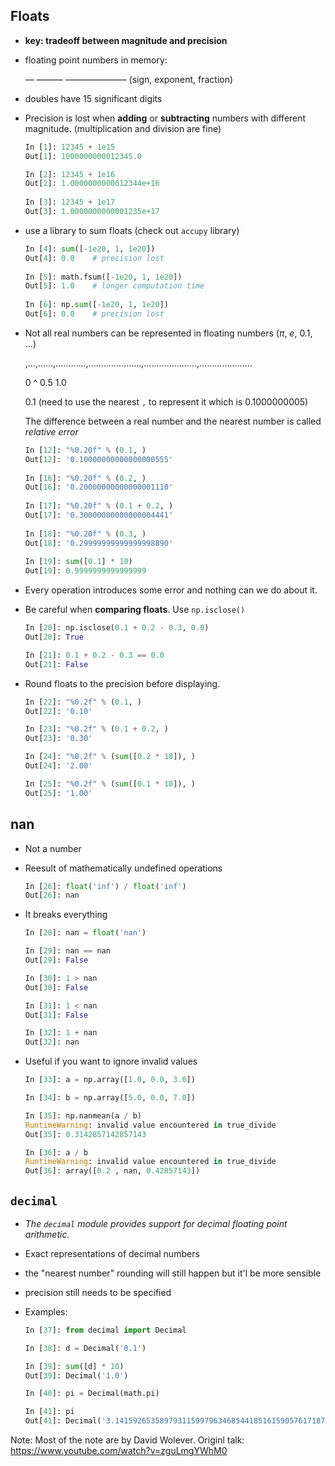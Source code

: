 ## Floats

* **key: tradeoff between magnitude and precision**

* floating point numbers in memory:
  

  — ——— ——————— (sign, exponent, fraction)

* doubles have 15 significant digits

* Precision is lost when **adding** or **subtracting** numbers with different magnitude. (multiplication and division are fine)

  ```python
  In [1]: 12345 + 1e15                                                                                                  
  Out[1]: 1000000000012345.0
  
  In [2]: 12345 + 1e16                                                                                                  
  Out[2]: 1.0000000000012344e+16
    
  In [3]: 12345 + 1e17                                                                                                  
  Out[3]: 1.0000000000001235e+17
  ```

* use a library to sum floats (check out `accupy` library)

  ```python
  In [4]: sum([-1e20, 1, 1e20])                                                                                         
  Out[4]: 0.0    # precision lost
    
  In [5]: math.fsum([-1e20, 1, 1e20])                                                                                   
  Out[5]: 1.0    # longer computation time
    
  In [6]: np.sum([-1e20, 1, 1e20])                                                                                     
  Out[6]: 0.0    # precision lost
  ```

* Not all real numbers can be represented in floating numbers ($\pi$, $e$, 0.1, ...)
  


    ,…,……,…………,…………………,…………………,………………...

  0  ^                        0.5                     1.0

     0.1 (need to use the nearest `,` to represent it which is 0.1000000005)


  The difference between a real number and the nearest number is called *relative error*

  ```python
  In [12]: "%0.20f" % (0.1, )                                                                                           
  Out[12]: '0.10000000000000000555'
    
  In [16]: "%0.20f" % (0.2, )                                                                                           
  Out[16]: '0.20000000000000001110'
    
  In [17]: "%0.20f" % (0.1 + 0.2, )                                                                                     
  Out[17]: '0.30000000000000004441'
    
  In [18]: "%0.20f" % (0.3, )                                                                                           
  Out[18]: '0.29999999999999998890'
    
  In [19]: sum([0.1] * 10)                                                                                              
  Out[19]: 0.9999999999999999
  ```

* Every operation introduces some error and nothing can we do about it.

* Be careful when **comparing floats**. Use `np.isclose()`

  ```python
  In [20]: np.isclose(0.1 + 0.2 - 0.3, 0.0)                                                                             
  Out[20]: True
  
  In [21]: 0.1 + 0.2 - 0.3 == 0.0                                                                                       
  Out[21]: False
  ```

* Round floats to the precision before displaying.

  ```python
  In [22]: "%0.2f" % (0.1, )                                                                                            
  Out[22]: '0.10'
  
  In [23]: "%0.2f" % (0.1 + 0.2, )                                                                                      
  Out[23]: '0.30'
  
  In [24]: "%0.2f" % (sum([0.2 * 10]), )                                                                                
  Out[24]: '2.00'
  
  In [25]: "%0.2f" % (sum([0.1 * 10]), )                                                                                
  Out[25]: '1.00'
  ```

## nan

* Not a number

* Reesult of mathematically undefined operations

  ```python
  In [26]: float('inf') / float('inf')                                                                                  
  Out[26]: nan
  ```

* It breaks everything

  ```python
  In [28]: nan = float('nan')                                                                                           
  
  In [29]: nan == nan                                                                                                   
  Out[29]: False
  
  In [30]: 1 > nan                                                                                                      
  Out[30]: False
  
  In [31]: 1 < nan                                                                                                      
  Out[31]: False
  
  In [32]: 1 + nan                                                                                                      
  Out[32]: nan
  ```

* Useful if you want to ignore invalid values

  ```python
  In [33]: a = np.array([1.0, 0.0, 3.0])                                                                                
  
  In [34]: b = np.array([5.0, 0.0, 7.0])                                                                                
  
  In [35]: np.nanmean(a / b)                                                                                            
  RuntimeWarning: invalid value encountered in true_divide
  Out[35]: 0.3142857142857143
  
  In [36]: a / b                                                                                                        
  RuntimeWarning: invalid value encountered in true_divide
  Out[36]: array([0.2 , nan, 0.42857143])
  ```

## `decimal`

* *The `decimal` module provides support for decimal floating point arithmetic.*

* Exact representations of decimal numbers

* the "nearest number" rounding will still happen but it'l be more sensible

* precision still needs to be specified

* Examples:

  ```python
  In [37]: from decimal import Decimal                                                                                  
  
  In [38]: d = Decimal('0.1')                                                                                           
  
  In [39]: sum([d] * 10)                                                                                                
  Out[39]: Decimal('1.0')
  
  In [40]: pi = Decimal(math.pi)                                                                                        
  
  In [41]: pi                                                                                                           
  Out[41]: Decimal('3.141592653589793115997963468544185161590576171875')
  ```

  

Note: Most of the note are by David Wolever. Originl talk: https://www.youtube.com/watch?v=zguLmgYWhM0